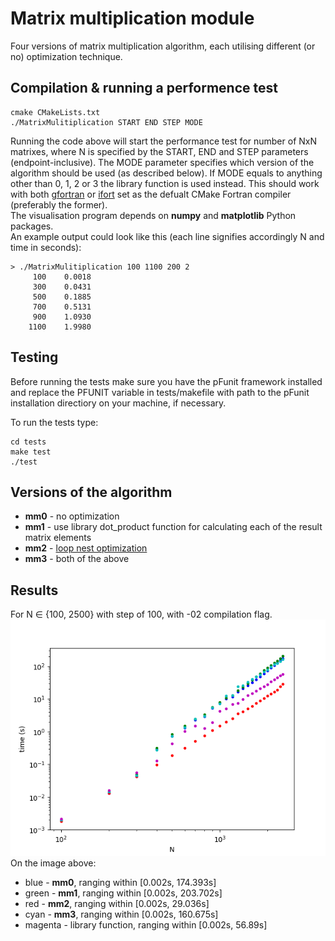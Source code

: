 # Matrix multiplication module
Four versions of matrix multiplication algorithm, each utilising different (or no) optimization technique.

## Compilation & running a performence test
```
cmake CMakeLists.txt
./MatrixMulitiplication START END STEP MODE
```
Running the code above will start the performance test for number of NxN matrixes, where N is specified by the START, END and STEP parameters (endpoint-inclusive). The MODE parameter specifies which version of the algorithm should be used (as described below). If MODE equals to anything other than 0, 1, 2 or 3 the library function is used instead.
This should work with both [gfortran](https://gcc.gnu.org/wiki/GFortran) or [ifort](https://software.intel.com/en-us/fortran-compilers) set as the defualt CMake Fortran compiler (preferably the former).<br />
The visualisation program depends on **numpy** and **matplotlib** Python packages. <br />
An example output could look like this (each line signifies accordingly N and time in seconds):
```
> ./MatrixMulitiplication 100 1100 200 2
     100    0.0018
     300    0.0431
     500    0.1885
     700    0.5131
     900    1.0930
    1100    1.9980

```

## Testing
Before running the tests make sure you have the pFunit framework installed and replace the PFUNIT variable in tests/makefile with path to the pFunit installation directiory on your machine, if necessary.

To run the tests type:
```
cd tests
make test
./test
```

## Versions of the algorithm
* **mm0** - no optimization
* **mm1** - use library dot_product function for calculating each of the result matrix elements
* **mm2** - [loop nest optimization](https://en.wikipedia.org/wiki/Loop_nest_optimization)
* **mm3** - both of the above

## Results
For N ∈ {100, 2500} with step of 100, with -02 compilation flag.<br />
![all](https://github.com/kasprzyckit/matrix-multiplication-fort/blob/master/results/mm_all.png)
<br />
On the image above:
* blue - **mm0**, ranging within [0.002s, 174.393s]
* green - **mm1**, ranging within [0.002s, 203.702s]
* red - **mm2**, ranging within [0.002s, 29.036s]
* cyan - **mm3**, ranging within [0.002s, 160.675s]
* magenta - library function, ranging within [0.002s, 56.89s]
